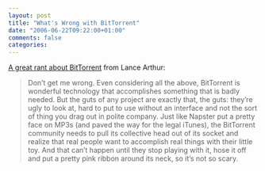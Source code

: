```yaml
---
layout: post
title: "What's Wrong with BitTorrent"
date: "2006-06-22T09:22:00+01:00"
comments: false
categories: 
---
```


<p><a href="http://www.glassdog.com/archives/2006/06/21/whats_wrong_with_bittorrent.html">A great rant about BitTorrent</a> from Lance Arthur:</p>

<blockquote>
<p>Don&#8217;t get me wrong. Even considering all the above, BitTorrent is wonderful technology that accomplishes something that is badly needed. But the guts of any project are exactly that, the guts: they&#8217;re ugly to look at, hard to put to use without an interface and not the sort of thing you drag out in polite company. Just like Napster put a pretty face on MP3s (and paved the way for the legal iTunes), the BitTorrent community needs to pull its collective head out of its socket and realize that real people want to accomplish real things with their little toy. And that can&#8217;t happen until they stop playing with it, hose it off and put a pretty pink ribbon around its neck, so it&#8217;s not so scary.</p>
</blockquote>


